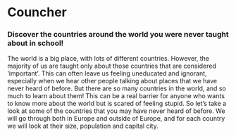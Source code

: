 <h1>Councher</h1>
<h3>Discover the countries around the world you were never taught about in school!</h3>
The world is a big place, with lots of different countries. However, the majority of us are taught only about those countries that are considered ‘important’. This can often leave us feeling uneducated and ignorant, especially when we hear other people talking about places that we have never heard of before. But there are so many countries in the world, and so much to learn about them!
This can be a real barrier for anyone who wants to know more about the world but is scared of feeling stupid.
So let’s take a look at some of the countries that you may have never heard of before. We will go through both in Europe and outside of Europe, and for each country we will look at their size, population and capital city.
